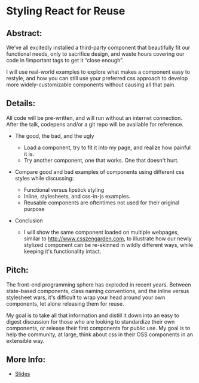 # Styling React for Reuse

## Abstract:
We’ve all excitedly installed a third-party component that beautifully fit our functional needs, only to sacrifice design, and waste hours covering our code in !important tags to get it “close enough”.

I will use real-world examples to explore what makes a component easy to restyle, and how you can still use your preferred css approach to develop more widely-customizable components without causing all that pain.

## Details:
All code will be pre-written, and will run without an internet connection. After the talk, codepens and/or a git repo 
will be available for reference. 

* The good, the bad, and the ugly
    * Load a component, try to fit it into my page, and realize how painful it is. 
    * Try another component, one that works. One that doesn't hurt. 
    
* Compare good and bad examples of components using different css styles while discussing:
    * Functional versus lipstick styling
    * Inline, stylesheets, and css-in-js examples.
    * Reusable components are oftentimes not used for their original purpose
    
* Conclusion
    * I will show the same component loaded on multiple webpages, similar to http://www.csszengarden.com, to illustrate 
    how our newly stylized component can be re-skinned in wildly different ways, while keeping it's functionality intact.  

## Pitch:
The front-end programming sphere has exploded in recent years. Between state-based components, class naming conventions, and the inline versus stylesheet wars, it's difficult to wrap your head around your own components, let alone releasing them for reuse. 

My goal is to take all that information and distill it down into an easy to digest discussion for those who are looking to standardize their own components, or release their first components for public use. My goal is to help the community, at large, think about css in their OSS components in an extensible way.

## More Info:
* [Slides](https://github.com/knittingcodemonkey/styling-react-for-reuse)


